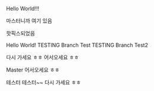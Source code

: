
Hello World!!!

마스터니까 여기 있음

핫픽스되었음

Hello World!
TESTING Branch Test
TESTING Branch Test2

다시 가세요 ㅎㅎ
어서오세요 ㅎㅎ

Master
어서오세요 ㅎㅎ

테스터
테스터~~
다시 가세요 ㅎㅎ
